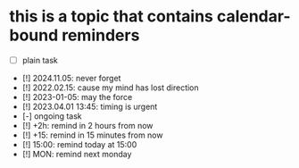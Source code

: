 # this is a topic that contains calendar-bound reminders
- [ ] plain task
- [!] 2024.11.05: never forget
- [!] 2022.02.15: cause my mind has lost direction
- [!] 2023-01-05: may the force
- [!] 2023.04.01 13:45: timing is urgent
- [-] ongoing task
- [!] +2h: remind in 2 hours from now
- [!] +15: remind in 15 minutes from now
- [!] 15:00: remind today at 15:00
- [!] MON: remind next monday
